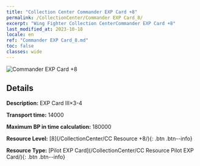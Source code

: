 ```yaml
---
title: "Collection Center Commander EXP Card +8"
permalink: /CollectionCenter/Commander EXP Card_8/
excerpt: "Wing Fighter Collection CenterCommander EXP Card +8"
last_modified_at: 2023-10-18
locale: en
ref: "Commander EXP Card_8.md"
toc: false
classes: wide
---
```



![Commander EXP Card +8](/images/cc/CC_Pilot_EXP_Card_5.png)

## Details

  **Description:** EXP Card III×3-4

  **Transport time:** 14000

  **Maximum BP in time calculation:** 180000

  **Resource Level:** [8](/CollectionCenter/CC Resource +8/){: .btn .btn--info}

  **Resource Type:** [Pilot EXP Card](/CollectionCenter/CC Resource Pilot EXP Card/){: .btn .btn--info}


